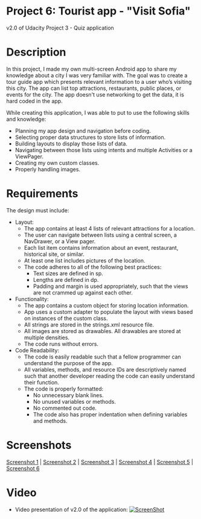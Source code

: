 # Project 6: Tourist app - "Visit Sofia"
v2.0 of Udacity Project 3 - Quiz application

# Description
In this project, I made my own multi-screen Android app to share my knowledge about a city I was very familiar with.
The goal was to create a tour guide app which presents relevant information to a user who’s visiting this city. The app can list top attractions, restaurants, public places, or events for the city. The app doesn't use networking to get the data, it is hard coded in the app.

While creating this application, I was able to put to use the following skills and knowledge:
- Planning my app design and navigation before coding.
- Selecting proper data structures to store lists of information.
- Building layouts to display those lists of data.
- Navigating between those lists using intents and multiple Activities or a ViewPager.
- Creating my own custom classes.
- Properly handling images.

# Requirements
The design must include:
- Layout:
  - The app contains at least 4 lists of relevant attractions for a location.
  - The user can navigate between lists using a central screen, a NavDrawer, or a View pager.
  - Each list item contains information about an event, restaurant, historical site, or similar. 
  - At least one list includes pictures of the location. 
  - The code adheres to all of the following best practices:
    - Text sizes are defined in sp.
    - Lengths are defined in dp.
    - Padding and margin is used appropriately, such that the views are not crammed up against each other.
- Functionality:
  - The app contains a custom object for storing location information.
  - App uses a custom adapter to populate the layout with views based on instances of the custom class. 
  - All strings are stored in the strings.xml resource file.
  - All images are stored as drawables. All drawables are stored at multiple densities.
  - The code runs without errors. 
- Code Readability:
  - The code is easily readable such that a fellow programmer can understand the purpose of the app.
  - All variables, methods, and resource IDs are descriptively named such that another developer reading the code can easily understand their function.
  - The code is properly formatted:
    - No unnecessary blank lines.
    - No unused variables or methods.
    - No commented out code.
    - The code also has proper indentation when defining variables and methods.
    
# Screenshots
[Screenshot 1](https://drive.google.com/open?id=1P9jo3SJHyhu6vbMPuVsoOGXnTwOur39W) |
[Screenshot 2](https://drive.google.com/open?id=1kganhAorX-X1uJknPUtv_KFRZrwbov5Y) |
[Screenshot 3](https://drive.google.com/open?id=1bSDxom_R04YrCu-chdQQ-9NeE5LDmA0o) |
[Screenshot 4](https://drive.google.com/open?id=1zU8CDjEf9VhW5rIv8FNiUQgYWZv1S3yw) |
[Screenshot 5](https://drive.google.com/open?id=1l2OuZRzuVcsH_2XU1X24OB8cwR135MMn) |
[Screenshot 6](https://drive.google.com/open?id=1gX3WXNGtexPWOEM-Gu9R1lu8TEmgdHR2)

# Video
- Video presentation of v2.0 of the application:
[![ScreenShot](https://lh5.googleusercontent.com/BI_NmXf5ipbibWBEnv679-FzeJBSR9kdXO_0bE3Wusl5R0amJf2tAPBq0OnWLrfSeoaKbIrFxV7OfDpAACSJ=w1920-h959)](https://youtu.be/DnwLcWJ7HEM)

